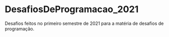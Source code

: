 # DesafiosDeProgramacao_2021

Desafios feitos no primeiro semestre de 2021 para a matéria de desafios de programação.
